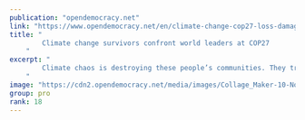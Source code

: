 ```yaml
---
publication: "opendemocracy.net"
link: "https://www.opendemocracy.net/en/climate-change-cop27-loss-damage-victims/"
title: "
        Climate change survivors confront world leaders at COP27
    "
excerpt: "
        Climate chaos is destroying these people’s communities. They travelled to COP27 to demand justice for loss and damage
    "
image: "https://cdn2.opendemocracy.net/media/images/Collage_Maker-10-Nov-2022-05.33-P.2e16d0ba.fill-1200x630.jpg"
group: pro
rank: 18
---
```

